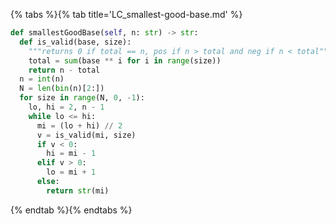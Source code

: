 {% tabs %}{% tab title='LC_smallest-good-base.md' %}

```py
def smallestGoodBase(self, n: str) -> str:
  def is_valid(base, size):
    """returns 0 if total == n, pos if n > total and neg if n < total"""
    total = sum(base ** i for i in range(size))
    return n - total
  n = int(n)
  N = len(bin(n)[2:])
  for size in range(N, 0, -1):
    lo, hi = 2, n - 1
    while lo <= hi:
      mi = (lo + hi) // 2
      v = is_valid(mi, size)
      if v < 0:
        hi = mi - 1
      elif v > 0:
        lo = mi + 1
      else:
        return str(mi)
```

{% endtab %}{% endtabs %}
